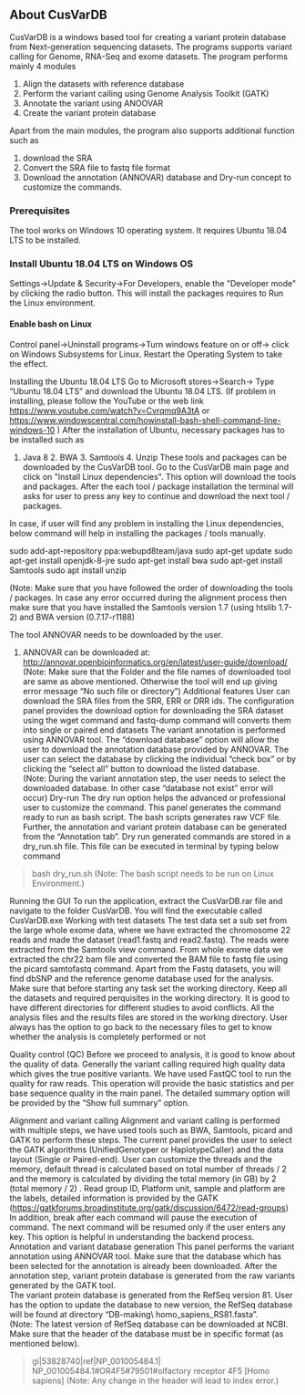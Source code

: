 ## About CusVarDB
CusVarDB is a windows based tool for creating a variant protein database from Next-generation sequencing datasets. The programs supports variant calling for Genome, RNA-Seq and exome datasets. The program performs mainly 4 modules 
1. Align the datasets with reference database 
2. Perform the variant calling using Genome Analysis Toolkit (GATK) 
3. Annotate the variant using ANOOVAR  
4. Create the variant protein database 

Apart from the main modules, the program also supports additional function such as 
1. download the SRA 
2. Convert the SRA file to fastq file format 
3. Download the annotation (ANNOVAR) database and Dry-run concept to customize the commands.
 
### Prerequisites
 
The tool works on Windows 10 operating system. It requires Ubuntu 18.04 LTS to be installed.  

### Install Ubuntu 18.04 LTS on Windows OS 

Settings->Update & Security->For Developers, enable the "Developer mode" by clicking the radio button. This will install the packages requires to Run the Linux environment.

#### Enable bash on Linux
 
Control panel->Uninstall programs->Turn windows feature on or off-> click on Windows Subsystems for Linux. Restart the Operating System to take the effect. 

Installing the Ubuntu 18.04 LTS 
Go to Microsoft stores->Search-> 
Type “Ubuntu 18.04 LTS” and download the Ubuntu 18.04 LTS. 
(If problem in installing, please follow the YouTube or the web link https://www.youtube.com/watch?v=Cvrqmq9A3tA  or https://www.windowscentral.com/howinstall-bash-shell-command-line-windows-10 ) 
After the installation of Ubuntu, necessary packages has to be installed such as  
1. Java 8 2. BWA 3. Samtools 4. Unzip 
These tools and packages can be downloaded by the CusVarDB tool. Go to the CusVarDB main page and click on "Install Linux dependencies". This option will download the tools and packages. After the each tool / package installation the terminal will asks for user to press any key to continue and download the next tool / packages.  

In case, if user will find any problem in installing the Linux dependencies, below command will help in installing the packages / tools manually. 
 
sudo add-apt-repository ppa:webupd8team/java 
sudo apt-get update 
sudo apt-get install openjdk-8-jre 
sudo apt-get install bwa 
sudo apt-get install Samtools 
sudo apt install unzip 

(Note: Make sure that you have followed the order of downloading the tools / packages. In case any error occurred during the alignment process then make sure that you have installed the Samtools version 1.7 (using htslib 1.7-2) and BWA version (0.7.17-r1188) 

The tool ANNOVAR needs to be downloaded by the user. 
 
1.  ANNOVAR can be downloaded at:       http://annovar.openbioinformatics.org/en/latest/user-guide/download/ 
(Note: Make sure that the Folder and the file names of downloaded tool are same as above mentioned. Otherwise the tool will end up giving error message “No such file or directory”) 
Additional features 
User can download the SRA files from the SRR, ERR or DRR ids. The configuration panel provides the download option for downloading the SRA dataset using the wget command and fastq-dump command will converts them into single or paired end datasets
The variant annotation is performed using ANNOVAR tool. The “download database” option will allow the user to download the annotation database provided by ANNOVAR. The user can select the database by clicking the individual “check box” or by clicking the “select all” button to download the listed database.   
(Note: During the variant annotation step, the user needs to select the downloaded database. In other case “database not exist” error will occur) 
Dry-run 
The dry run option helps the advanced or professional user to customize the command. This panel generates the command ready to run as bash script. The bash scripts generates raw VCF file. Further, the annotation and variant protein database can be generated from the “Annotation tab”. 
Dry run generated commands are stored in a dry_run.sh file. This file can be executed in terminal by typing below command 
>bash dry_run.sh 
(Note: The bash script needs to be run on Linux Environment.)

Running the GUI 
To run the application, extract the CusVarDB.rar file and navigate to the folder CusVarDB. You will find the executable called CusVarDB.exe
Working with test datasets 
The test data set a sub set from the large whole exome data, where we have extracted the chromosome 22 reads and made the dataset (read1.fastq and read2.fastq).  The reads were extracted from the Samtools view command. From whole exome data we extracted the chr22 bam file and converted the BAM file to fastq file using the picard samtofastq command. Apart from the Fastq datasets, you will find dbSNP and the reference genome database used for the analysis. 
Make sure that before starting any task set the working directory. Keep all the datasets and required perquisites in the working directory.  It is good to have different directories for different studies to avoid conflicts. All the analysis files and the results files are stored in the working directory. User always has the option to go back to the necessary files to get to know whether the analysis is completely performed or not

Quality control (QC) 
Before we proceed to analysis, it is good to know about the quality of data. Generally the variant calling required high quality data which gives the true positive variants. We have used FastQC 
tool to run the quality for raw reads. This operation will provide the basic statistics and per base sequence quality in the main panel. The detailed summary option will be provided by the “Show full summary” option. 

Alignment and variant calling Alignment and variant calling is performed with multiple steps, we have used tools such as BWA, Samtools, picard and GATK to perform these steps. The current panel provides the user to select the GATK algorithms (UnifiedGenotyper or HaplotypeCaller) and the data layout (Single or Paired-end). User can customize the threads and the memory, default thread is calculated based on total number of threads / 2 and the memory is calculated by dividing the total memory (in GB) by 2 (total memory / 2) . Read group ID, Platform unit, sample and platform are the labels, detailed information is provided by the GATK (https://gatkforums.broadinstitute.org/gatk/discussion/6472/read-groups) In addition, break after each command will pause the execution of command. The next command will be resumed only if the user enters any key. This option is helpful in understanding the backend process. 
Annotation and variant database generation 
This panel performs the variant annotation using ANNOVAR tool. Make sure that the database which has been selected for the annotation is already been downloaded. After the annotation step, variant protein database is generated from the raw variants generated by the GATK tool.  
The variant protein database is generated from the RefSeq version 81. User has the option to update the database to new version, the RefSeq database will be found at directory “DB-making\ homo_sapiens_RS81.fasta”.  
 (Note: The latest version of RefSeq database can be downloaded at NCBI. Make sure that the header of the database must be in specific format (as mentioned below). 
>gi|53828740|ref|NP_001005484.1| NP_001005484.1#OR4F5#79501#olfactory receptor 4F5 [Homo sapiens] 
(Note: Any change in the header will lead to index error.) 


